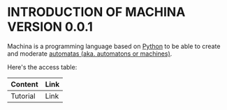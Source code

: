 # INTRODUCTION OF MACHINA VERSION 0.0.1

Machina is a programming language based on [Python](https://python.org/) to be able to create and moderate [automatas (aka. automatons or machines)](https://en.wikipedia.org/wiki/Automata_theory).

Here's the access table:

| Content  | Link |
| ------------- | ------------- |
| Tutorial  | Link  |

